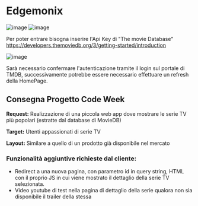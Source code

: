 # Edgemonix
![image](https://user-images.githubusercontent.com/76967077/113871591-5a9b4f00-97b3-11eb-9986-d226abc9c268.png)
![image](https://user-images.githubusercontent.com/76967077/113871624-61c25d00-97b3-11eb-8de4-ae58cf109b7c.png)

Per poter entrare bisogna inserire l'Api Key di "The movie Database" 
https://developers.themoviedb.org/3/getting-started/introduction

![image](https://user-images.githubusercontent.com/76967077/113872221-fd53cd80-97b3-11eb-860a-1612d26e5c5a.png)


Sarà necessario confermare l'autenticazione tramite il login sul portale di TMDB, successivamente potrebbe essere necessario effettuare un refresh della HomePage.






##  Consegna Progetto Code Week

**Request:** Realizzazione di una piccola web app dove mostrare le serie TV più popolari (estratte dal database di MovieDB)

**Target:** Utenti appassionati di serie TV

**Layout:** Similare a quello di un prodotto già disponibile nel mercato

### Funzionalità aggiuntive richieste dal cliente:
- Redirect a una nuova pagina, con parametro id in query string, HTML con il proprio JS in cui viene mostrato il dettaglio della serie TV selezionata.
- Video youtube di test nella pagina di dettaglio della serie qualora non sia disponibile il trailer della stessa
